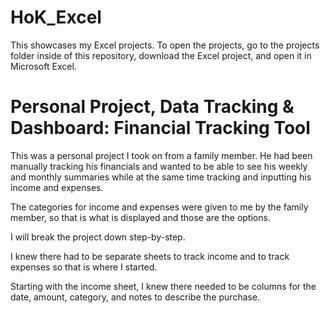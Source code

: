 # HoK_Excel

This showcases my Excel projects. To open the projects, go to the projects folder inside of this repository, download the Excel project, and open it in Microsoft Excel.

# Personal Project, Data Tracking & Dashboard: Financial Tracking Tool  

This was a personal project I took on from a family member. He had been manually tracking his financials and wanted to be able to see his weekly and monthly summaries 
while at the same time tracking and inputting his income and expenses.

The categories for income and expenses were given to me by the family member, so that is what is displayed and those are the options.

I will break the project down step-by-step.

I knew there had to be separate sheets to track income and to track expenses so that is where I started.

Starting with the income sheet, I knew there needed to be columns for the date, amount, category, and notes to describe the purchase.
